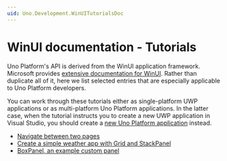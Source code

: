 ```yaml
---
uid: Uno.Development.WinUITutorialsDoc
---
```


# WinUI documentation - Tutorials

Uno Platform's API is derived from the WinUI application framework. Microsoft provides [extensive documentation for WinUI](https://docs.microsoft.com/en-us/windows/uwp/). Rather than duplicate all of it, here we list selected entries that are especially applicable to Uno Platform developers.

You can work through these tutorials either as single-platform UWP applications or as multi-platform Uno Platform applications. In the latter case, when the tutorial instructs you to create a new UWP application in Visual Studio, you should create a [new Uno Platform application](get-started.md) instead.

 * [Navigate between two pages](https://docs.microsoft.com/en-us/windows/uwp/design/basics/navigate-between-two-pages)
 * [Create a simple weather app with Grid and StackPanel](https://docs.microsoft.com/en-us/windows/uwp/design/layout/grid-tutorial)
 * [BoxPanel, an example custom panel](https://docs.microsoft.com/en-us/windows/uwp/design/layout/boxpanel-example-custom-panel)
